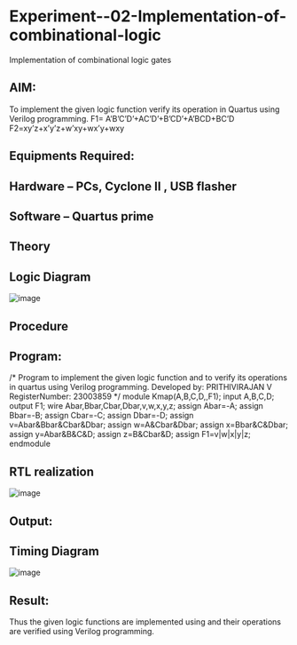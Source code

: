 # Experiment--02-Implementation-of-combinational-logic
Implementation of combinational logic gates
 
## AIM:
To implement the given logic function verify its operation in Quartus using Verilog programming.
 F1= A’B’C’D’+AC’D’+B’CD’+A’BCD+BC’D
F2=xy’z+x’y’z+w’xy+wx’y+wxy
 
 
 
## Equipments Required:
## Hardware – PCs, Cyclone II , USB flasher
## Software – Quartus prime


## Theory
 

## Logic Diagram
![image](https://github.com/Prithivirajan2911/Experiment--02-Implementation-of-combinational-logic-/assets/147020085/a04fa257-6df8-4417-a09a-d60f9349ff9c)

## Procedure
## Program:
/*
Program to implement the given logic function and to verify its operations in quartus using Verilog programming.
Developed by: PRITHIVIRAJAN V
RegisterNumber:  23003859
*/
module Kmap(A,B,C,D,,F1);
input A,B,C,D;
output F1;
wire Abar,Bbar,Cbar,Dbar,v,w,x,y,z;
assign Abar=-A;
assign Bbar=-B;
assign Cbar=-C;
assign Dbar=-D;
assign v=Abar&Bbar&Cbar&Dbar;
assign w=A&Cbar&Dbar;
assign x=Bbar&C&Dbar;
assign y=Abar&B&C&D;
assign z=B&Cbar&D;
assign F1=v|w|x|y|z;
endmodule
 
## RTL realization
![image](https://github.com/Prithivirajan2911/Experiment--02-Implementation-of-combinational-logic-/assets/147020085/1ce65af6-356f-4119-88f3-d4f354dd9a8f)

## Output:
## Timing Diagram
![image](https://github.com/Prithivirajan2911/Experiment--02-Implementation-of-combinational-logic-/assets/147020085/564b8ab8-59d2-4a44-be5f-2f15d53d4b5b)

## Result:
Thus the given logic functions are implemented using  and their operations are verified using Verilog programming.
